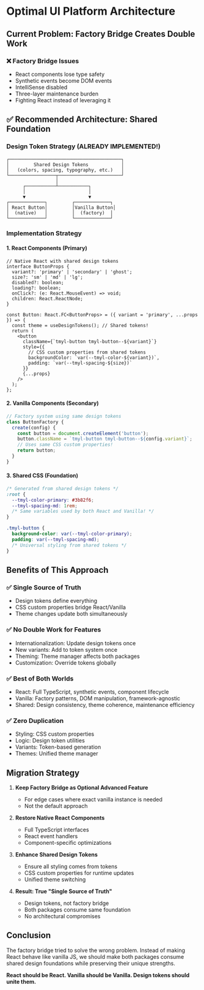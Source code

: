# Optimal UI Platform Architecture

## Current Problem: Factory Bridge Creates Double Work

### ❌ Factory Bridge Issues
- React components lose type safety
- Synthetic events become DOM events  
- IntelliSense disabled
- Three-layer maintenance burden
- Fighting React instead of leveraging it

## ✅ Recommended Architecture: Shared Foundation

### Design Token Strategy (ALREADY IMPLEMENTED!)
```
┌─────────────────────────────────────────┐
│         Shared Design Tokens            │
│   (colors, spacing, typography, etc.)   │
└─────────────────┬───────────────────────┘
                  │
      ┌───────────┴───────────┐
      │                       │
      ▼                       ▼
┌─────────────┐         ┌─────────────┐
│ React Button│         │Vanilla Button│
│  (native)   │         │  (factory)  │
└─────────────┘         └─────────────┘
```

### Implementation Strategy

#### 1. React Components (Primary)
```tsx
// Native React with shared design tokens
interface ButtonProps {
  variant?: 'primary' | 'secondary' | 'ghost';
  size?: 'sm' | 'md' | 'lg';
  disabled?: boolean;
  loading?: boolean;
  onClick?: (e: React.MouseEvent) => void;
  children: React.ReactNode;
}

const Button: React.FC<ButtonProps> = ({ variant = 'primary', ...props }) => {
  const theme = useDesignTokens(); // Shared tokens!
  return (
    <button 
      className={`tmyl-button tmyl-button--${variant}`}
      style={{ 
        // CSS custom properties from shared tokens
        backgroundColor: `var(--tmyl-color-${variant})`,
        padding: `var(--tmyl-spacing-${size})`
      }}
      {...props}
    />
  );
};
```

#### 2. Vanilla Components (Secondary)
```javascript
// Factory system using same design tokens
class ButtonFactory {
  create(config) {
    const button = document.createElement('button');
    button.className = `tmyl-button tmyl-button--${config.variant}`;
    // Uses same CSS custom properties!
    return button;
  }
}
```

#### 3. Shared CSS (Foundation)
```css
/* Generated from shared design tokens */
:root {
  --tmyl-color-primary: #3b82f6;
  --tmyl-spacing-md: 1rem;
  /* Same variables used by both React and Vanilla! */
}

.tmyl-button {
  background-color: var(--tmyl-color-primary);
  padding: var(--tmyl-spacing-md);
  /* Universal styling from shared tokens */
}
```

## Benefits of This Approach

### ✅ Single Source of Truth
- Design tokens define everything
- CSS custom properties bridge React/Vanilla
- Theme changes update both simultaneously

### ✅ No Double Work for Features
- Internationalization: Update design tokens once
- New variants: Add to token system once  
- Theming: Theme manager affects both packages
- Customization: Override tokens globally

### ✅ Best of Both Worlds
- React: Full TypeScript, synthetic events, component lifecycle
- Vanilla: Factory patterns, DOM manipulation, framework-agnostic
- Shared: Design consistency, theme coherence, maintenance efficiency

### ✅ Zero Duplication
- Styling: CSS custom properties
- Logic: Design token utilities
- Variants: Token-based generation
- Themes: Unified theme manager

## Migration Strategy

1. **Keep Factory Bridge as Optional Advanced Feature**
   - For edge cases where exact vanilla instance is needed
   - Not the default approach

2. **Restore Native React Components**
   - Full TypeScript interfaces
   - React event handlers
   - Component-specific optimizations

3. **Enhance Shared Design Tokens**
   - Ensure all styling comes from tokens
   - CSS custom properties for runtime updates
   - Unified theme switching

4. **Result: True "Single Source of Truth"**
   - Design tokens, not factory bridge
   - Both packages consume same foundation
   - No architectural compromises

## Conclusion

The factory bridge tried to solve the wrong problem. Instead of making React behave like vanilla JS, we should make both packages consume shared design foundations while preserving their unique strengths.

**React should be React. Vanilla should be Vanilla. Design tokens should unite them.**
